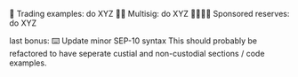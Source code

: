 
💱 Trading examples: do XYZ
✍🏿 Multisig: do XYZ
🫱🏻‍🫲🏼 Sponsored reserves: do XYZ


last bonus:
⌨️ Update minor SEP-10 syntax
This should probably be refactored to have seperate custial and
non-custodial sections / code examples.



